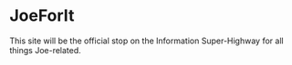 # JoeForIt

This site will be the official stop on the Information Super-Highway for all things Joe-related.